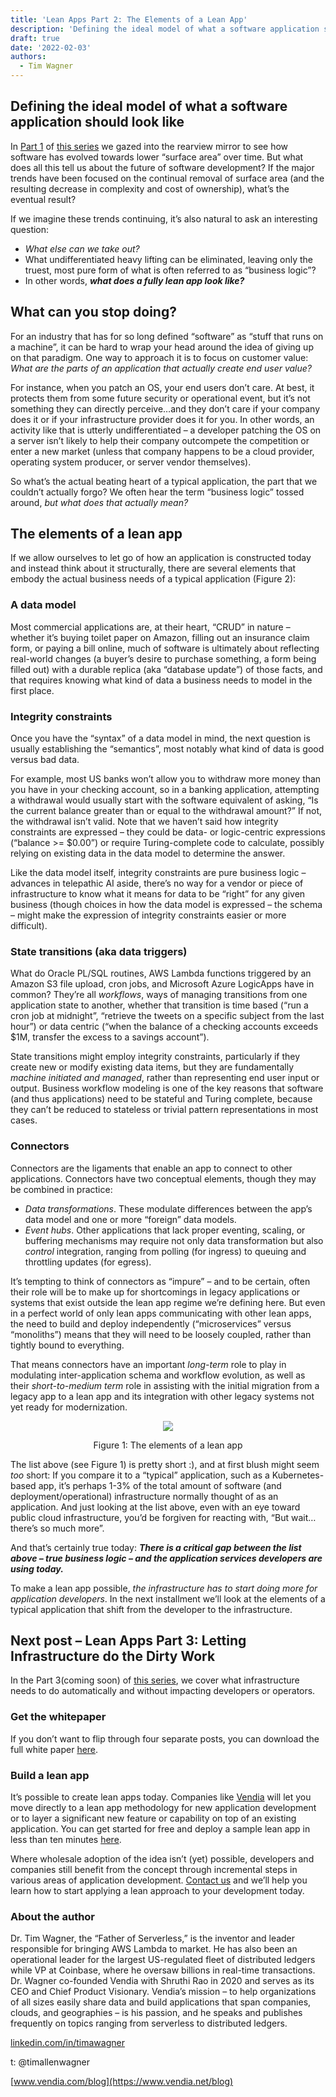 ```yaml
---
title: 'Lean Apps Part 2: The Elements of a Lean App'
description: 'Defining the ideal model of what a software application should look like'
draft: true
date: '2022-02-03'
authors:
  - Tim Wagner
---
```


## Defining the ideal model of what a software application should look like

In [Part 1](https://www.vendia.net/blog/lean-app-part-1) of [this series](https://www.vendia.net/blog/lean-up) we gazed into the rearview mirror to see how software has evolved towards lower “surface area” over time. But what does all this tell us about the future of software development? If the major trends have been focused on the continual removal of surface area (and the resulting decrease in complexity and cost of ownership), what’s the eventual result? 

If we imagine these trends continuing, it’s also natural to ask an interesting question: 


* _What else can we take out?_ 
* What undifferentiated heavy lifting can be eliminated, leaving only the truest, most pure form of what is often referred to as “business logic”? 
* In other words, **_what does a fully lean app look like?_**


## What can you stop doing?

For an industry that has for so long defined “software” as “stuff that runs on a machine”, it can be hard to wrap your head around the idea of giving up on that paradigm. One way to approach it is to focus on customer value: _What are the parts of an application that actually create end user value?_ 

For instance, when you patch an OS, your end users don’t care. At best, it protects them from some future security or operational event, but it’s not something they can directly perceive…and they don’t care if your company does it or if your infrastructure provider does it for you. In other words, an activity like that is utterly undifferentiated – a developer patching the OS on a server isn’t likely to help their company outcompete the competition or enter a new market (unless that company happens to be a cloud provider, operating system producer, or server vendor themselves). 

So what’s the actual beating heart of a typical application, the part that we couldn’t actually forgo? We often hear the term “business logic” tossed around, _but what does that actually mean?_


## The elements of a lean app

If we allow ourselves to let go of how an application is constructed today and instead think about it structurally, there are several elements that embody the actual business needs of a typical application (Figure 2):


### A data model

Most commercial applications are, at their heart, “CRUD” in nature – whether it’s buying toilet paper on Amazon, filling out an insurance claim form, or paying a bill online, much of software is ultimately about reflecting real-world changes (a buyer’s desire to purchase something, a form being filled out) with a durable replica (aka “database update”) of those facts, and that requires knowing what kind of data a business needs to model in the first place.


### Integrity constraints

Once you have the “syntax” of a data model in mind, the next question is usually establishing the “semantics”, most notably what kind of data is good versus bad data. 

For example, most US banks won’t allow you to withdraw more money than you have in your checking account, so in a banking application, attempting a withdrawal would usually start with the software equivalent of asking, “Is the current balance greater than or equal to the withdrawal amount?” If not, the withdrawal isn’t valid. Note that we haven’t said how integrity constraints are expressed – they could be data- or logic-centric expressions (“balance >= $0.00”) or require Turing-complete code to calculate, possibly relying on existing data in the data model to determine the answer. 

Like the data model itself, integrity constraints are pure business logic – advances in telepathic AI aside, there’s no way for a vendor or piece of infrastructure to know what it means for data to be “right” for any given business (though choices in how the data model is expressed – the schema – might make the expression of integrity constraints easier or more difficult).


### State transitions (aka data triggers) 

What do Oracle PL/SQL routines, AWS Lambda functions triggered by an Amazon S3 file upload, cron jobs, and Microsoft Azure LogicApps have in common? They’re all _workflows_, ways of managing transitions from one application state to another, whether that transition is time based (“run a cron job at midnight”, “retrieve the tweets on a specific subject from the last hour”) or data centric (“when the balance of a checking accounts exceeds $1M, transfer the excess to a savings account”). 

State transitions might employ integrity constraints, particularly if they create new or modify existing data items, but they are fundamentally _machine initiated and managed_, rather than representing end user input or output. Business workflow modeling is one of the key reasons that software (and thus applications) need to be stateful and Turing complete, because they can’t be reduced to stateless or trivial pattern representations in most cases.


### **Connectors** 

Connectors are the ligaments that enable an app to connect to other applications. Connectors have two conceptual elements, though they may be combined in practice:



* _Data transformations_. These modulate differences between the app’s data model and one or more “foreign” data models.
* _Event hubs_. Other applications that lack proper eventing, scaling, or buffering mechanisms may require not only data transformation but also _control_ integration, ranging from polling (for ingress) to queuing and throttling updates (for egress).

It’s tempting to think of connectors as “impure” – and to be certain, often their role will be to make up for shortcomings in legacy applications or systems that exist outside the lean app regime we’re defining here. But even in a perfect world of only lean apps communicating with other lean apps, the need to build and deploy independently (“microservices” versus “monoliths”) means that they will need to be loosely coupled, rather than tightly bound to everything.

That means connectors have an important _long-term_ role to play in modulating inter-application schema and workflow evolution, as well as their _short-to-medium term_ role in assisting with the initial migration from a legacy app to a lean app and its integration with other legacy systems not yet ready for modernization.



<p align="center">
  <img src="https://user-images.githubusercontent.com/96793170/152252884-2f8115de-9963-4a04-a63f-c3d34438502f.png" />
</p>
<p align="center">Figure 1: The elements of a lean app</p>

The list above (see Figure 1) is pretty short :), and at first blush might seem _too_ short: If you compare it to a “typical” application, such as a Kubernetes-based app, it’s perhaps 1-3% of the total amount of software (and deployment/operational) infrastructure normally thought of as an application. And just looking at the list above, even with an eye toward public cloud infrastructure, you’d be forgiven for reacting with, “But wait…there’s so much more”. 

And that’s certainly true today: **_There is a critical gap between the list above – true business logic – and the application services developers are using today._** 

To make a lean app possible, _the infrastructure has to start doing more for application developers_. In the next installment we’ll look at the elements of a typical application that shift from the developer to the infrastructure.


## Next post – Lean Apps Part 3: Letting Infrastructure do the Dirty Work

In the Part 3(coming soon) of [this series](https://www.vendia.net/blog/lean-app), we cover what infrastructure needs to do automatically and without impacting developers or operators.


### Get the whitepaper

If you don’t want to flip through four separate posts, you can download the full white paper [here](https://www.vendia.net/resources/lean-apps). 


### Build a lean app 

It’s possible to create lean apps today. Companies like [Vendia](https://www.vendia.net/) will let you move directly to a lean app methodology for new application development or to layer a significant new feature or capability on top of an existing application. You can get started for free and deploy a sample lean app in less than ten minutes [here](https://share.vendia.net/). 

Where wholesale adoption of the idea isn’t (yet) possible, developers and companies still benefit from the concept through incremental steps in various areas of application development. [Contact us](https://www.vendia.net/contact-us) and we’ll help you learn how to start applying a lean approach to your development today. 


### About the author

Dr. Tim Wagner, the “Father of Serverless,” is the inventor and leader responsible for bringing AWS Lambda to market. He has also been an operational leader for the largest US-regulated fleet of distributed ledgers while VP at Coinbase, where he oversaw billions in real-time transactions. Dr. Wagner co-founded Vendia with Shruthi Rao in 2020 and serves as its CEO and Chief Product Visionary. Vendia’s mission – to help organizations of all sizes easily share data and build applications that span companies, clouds, and geographies – is his passion, and he speaks and publishes frequently on topics ranging from serverless to distributed ledgers.

[linkedin.com/in/timawagner](https://www.linkedin.com/in/timawagner)

t: @timallenwagner

[www.vendia.com/blog](https://www.vendia.net/blog)
